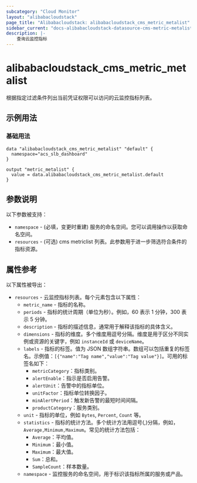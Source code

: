 ```yaml
---
subcategory: "Cloud Monitor"
layout: "alibabacloudstack"
page_title: "Alibabacloudstack: alibabacloudstack_cms_metric_metalist"
sidebar_current: "docs-alibabacloudstack-datasource-cms-metric-metalist"
description: |-
    查询云监控指标
---
```


# alibabacloudstack_cms_metric_metalist

根据指定过滤条件列出当前凭证权限可以访问的云监控指标列表。

## 示例用法

### 基础用法

```
data "alibabacloudstack_cms_metric_metalist" "default" {
  namespace="acs_slb_dashboard"
}

output "metric_metalist" {
  value = data.alibabacloudstack_cms_metric_metalist.default
}
```

## 参数说明

以下参数被支持：

* `namespace` - (必填，变更时重建) 服务的命名空间。您可以调用操作以获取命名空间。
* `resources` - (可选) cms metriclist 列表。此参数用于进一步筛选符合条件的指标资源。

## 属性参考

以下属性被导出：

* `resources` - 云监控指标列表。每个元素包含以下属性：
    * `metric_name` - 指标的名称。
    * `periods` - 指标的统计周期（单位为秒）。例如，60 表示 1 分钟，300 表示 5 分钟。
    * `description` - 指标的描述信息，通常用于解释该指标的具体含义。
    * `dimensions` - 指标的维度。多个维度用逗号分隔。维度是用于区分不同实例或资源的关键字，例如 `instanceId` 或 `deviceName`。
    * `labels` - 指标的标签。值为 JSON 数组字符串。数组可以包括重复的标签名。示例值：`[{"name":"Tag name","value":"Tag value"}]`。可用的标签名如下：
        * `metricCategory`：指标类别。
        * `alertEnable`：指示是否启用告警。
        * `alertUnit`：告警中的指标单位。
        * `unitFactor`：指标单位转换因子。
        * `minAlertPeriod`：触发新告警的最短时间间隔。
        * `productCategory`：服务类别。
    * `unit` - 指标的单位，例如 `Bytes`, `Percent`, `Count` 等。
    * `statistics` - 指标的统计方法。多个统计方法用逗号(,)分隔，例如，`Average,Minimum,Maximum`。常见的统计方法包括：
        * `Average`：平均值。
        * `Minimum`：最小值。
        * `Maximum`：最大值。
        * `Sum`：总和。
        * `SampleCount`：样本数量。
    * `namespace` - 监控服务的命名空间，用于标识该指标所属的服务或产品。